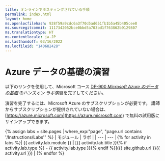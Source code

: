 ```yaml
---
title: オンラインでホスティングされている手順
permalink: index.html
layout: home
ms.openlocfilehash: 928f59a9cdc6a3f70d5ad651fb1b5a45b405cee8
ms.sourcegitcommit: 1117342052bce0bbd5a703bd1f763862b9129807
ms.translationtype: HT
ms.contentlocale: ja-JP
ms.lasthandoff: 03/16/2022
ms.locfileid: "140682428"
---
```

# <a name="azure-data-fundamentals-exercises"></a>Azure データの基礎の演習

以下のリンクを使用して、Microsoft コース [DP-900 *Microsoft Azure のデータの基礎*](https://docs.microsoft.com/learn/certifications/courses/dp-900t00) のハンズオン ラボ演習を完了してください。

演習を完了するには、Microsoft Azure のサブスクリプションが必要です。 講師からサブスクリプションが提供されていない場合は、[https://azure.microsoft.com](https://azure.microsoft.com) で無料の試用版にサインアップできます。

{% assign labs = site.pages | where_exp:"page", "page.url contains '/Instructions/Labs'" %}
| モジュール | ラボ |
| --- | --- | 
{% for activity in labs %}| {{ activity.lab.module }} | [{{ activity.lab.title }}{% if activity.lab.type %} - {{ activity.lab.type }}{% endif %}]({{ site.github.url }}{{ activity.url }}) |
{% endfor %}
